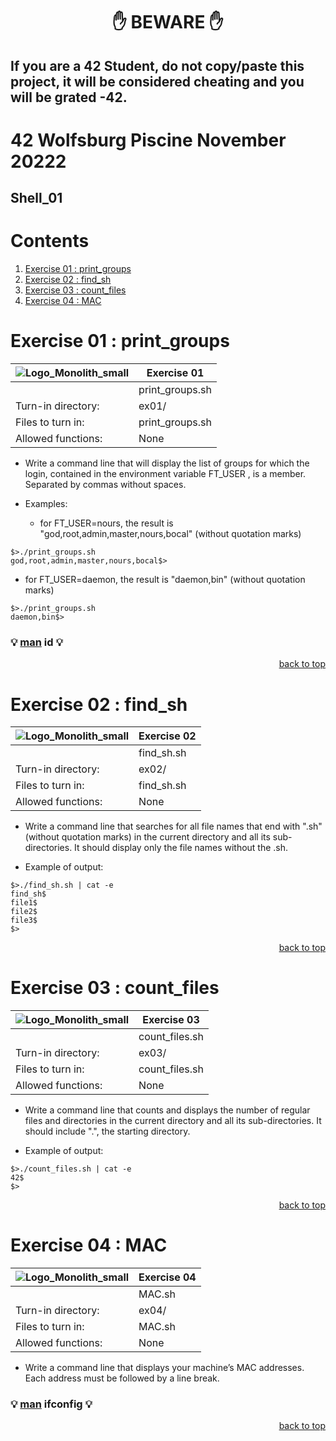 <h1 align="center">✋ BEWARE ✋</h1>

## If you are a 42 Student, do not copy/paste this project, it will be considered cheating and you will be grated -42.

# 42 Wolfsburg Piscine November 20222
## Shell_01

# Contents

1. [Exercise 01 : print_groups](#ex01)
2. [Exercise 02 : find_sh](#ex02)
3. [Exercise 03 : count_files](#ex03)
4. [Exercise 04 : MAC](#ex04)

# <a name="ex01">Exercise 01 : print_groups</a>

| ![Logo_Monolith_small](https://user-images.githubusercontent.com/120580537/209333599-dc44418d-8ee7-42b6-8a4a-7ff328778d87.png) | Exercise 01 |
|-------------------------------------------------------|--------------------------------------------------|
| | print_groups.sh |
| Turn-in directory: | ex01/ |
| Files to turn in: | print_groups.sh |
| Allowed functions: | None |

* Write a command line that will display the list of groups for which the login, contained in the environment variable FT_USER , is a member. Separated by commas without spaces.

* Examples:
  * for FT_USER=nours, the result is "god,root,admin,master,nours,bocal" (without quotation marks)

```
$>./print_groups.sh
god,root,admin,master,nours,bocal$>
```

  * for FT_USER=daemon, the result is "daemon,bin" (without quotation marks)

```
$>./print_groups.sh
daemon,bin$>
```

### 💡 [man](https://man7.org/linux/man-pages/man1/id.1.html) **id** 💡

<p align="right">
 <a href="https://github.com/Cerberus2290/Shell_01#-beware-">back to top</a>
</p>

# <a name="ex02">Exercise 02 : find_sh</a>

| ![Logo_Monolith_small](https://user-images.githubusercontent.com/120580537/209333599-dc44418d-8ee7-42b6-8a4a-7ff328778d87.png) | Exercise 02 |
|-------------------------------------------------------|--------------------------------------------------|
| | find_sh.sh |
| Turn-in directory: | ex02/ |
| Files to turn in: | find_sh.sh |
| Allowed functions: | None |

* Write a command line that searches for all file names that end with ".sh" (without quotation marks) in the current directory and all its sub-directories. It should display only the file names without the .sh.

* Example of output:

```
$>./find_sh.sh | cat -e
find_sh$
file1$
file2$
file3$
$>
```

<p align="right">
 <a href="https://github.com/Cerberus2290/Shell_01#-beware-">back to top</a>
</p>

# <a name="ex03">Exercise 03 : count_files</a>

| ![Logo_Monolith_small](https://user-images.githubusercontent.com/120580537/209333599-dc44418d-8ee7-42b6-8a4a-7ff328778d87.png) | Exercise 03 |
|-------------------------------------------------------|--------------------------------------------------|
| | count_files.sh |
| Turn-in directory: | ex03/ |
| Files to turn in: | count_files.sh |
| Allowed functions: | None |

* Write a command line that counts and displays the number of regular files and directories in the current directory and all its sub-directories. It should include ".", the starting directory.

* Example of output:

```
$>./count_files.sh | cat -e
42$
$>
```

<p align="right">
 <a href="https://github.com/Cerberus2290/Shell_01#-beware-">back to top</a>
</p>

# <a name="ex00">Exercise 04 : MAC</a>

| ![Logo_Monolith_small](https://user-images.githubusercontent.com/120580537/209333599-dc44418d-8ee7-42b6-8a4a-7ff328778d87.png) | Exercise 04 |
|-------------------------------------------------------|--------------------------------------------------|
| | MAC.sh |
| Turn-in directory: | ex04/ |
| Files to turn in: | MAC.sh |
| Allowed functions: | None |

* Write a command line that displays your machine’s MAC addresses. Each address must be followed by a line break.

### 💡 [man](https://man7.org/linux/man-pages/man8/ifconfig.8.html) **ifconfig** 💡

<p align="right">
 <a href="https://github.com/Cerberus2290/Shell_01#-beware-">back to top</a>
</p>
